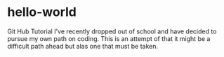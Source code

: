 # hello-world
Git Hub Tutorial
I've recently dropped out of school and have decided to pursue my own path on coding. This is an attempt of that it might be a difficult path ahead but alas one that must be taken.
